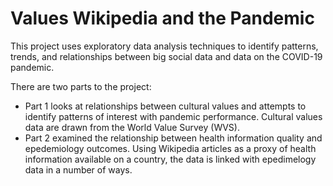 # Values Wikipedia and the Pandemic

This project uses exploratory data analysis techniques to identify patterns, trends, and relationships between big social data and data on the COVID-19 pandemic. 

There are two parts to the project:
* Part 1 looks at relationships between cultural values and attempts to identify patterns of interest with pandemic performance. Cultural values data are drawn from the World Value Survey (WVS).
* Part 2 examined the relationship between health information quality and epedemiology outcomes. Using Wikipedia articles as a proxy of health information available on a country, the data is linked with epedimelogy data in a number of ways.

